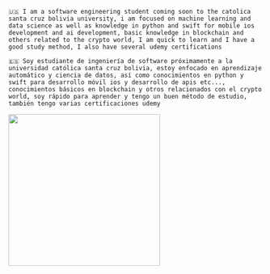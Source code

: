 
```
🇺🇸 I am a software engineering student coming soon to the catolica santa cruz bolivia university, i am focused on machine learning and data science as well as knowledge in python and swift for mobile ios development and ai development, basic knowledge in blockchain and others related to the crypto world, I am quick to learn and I have a good study method, I also have several udemy certifications

🇪🇸 Soy estudiante de ingeniería de software próximamente a la universidad católica santa cruz bolivia, estoy enfocado en aprendizaje automático y ciencia de datos, así como conocimientos en python y swift para desarrollo móvil ios y desarrollo de apis etc..., conocimientos básicos en blockchain y otros relacionados con el crypto world, soy rápido para aprender y tengo un buen método de estudio, también tengo varias certificaciones udemy
```
</div>
<p align="center">
  <a href="https://open.spotify.com/user/l4fopfuqp9j40cty3twf57hbo?si=75637cc9863a4edb">
    <img src="https://spotify-github-profile.vercel.app/api/view?uid=l4fopfuqp9j40cty3twf57hbo&cover_image=true&theme=default&show_offline=false&background_color=121212)](https://github.com/kittinan/spotify-github-profile" align="left" width="300">
  </a>
</div>
